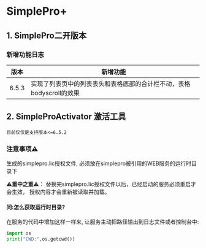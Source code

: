 # SimplePro+

## 1. SimplePro二开版本

### 新增功能日志

| 版本    | 新增功能                                    |
|-------|-----------------------------------------|
| 6.5.3 | 实现了列表页中的列表表头和表格底部的合计栏不动，表格bodyscroll的效果 |

## 2. SimpleProActivator 激活工具

`目前仅仅是支持版本<=6.5.2`

### 注意事项⚠️

生成的simplepro.lic授权文件, 必须放在simplepro被引用的WEB服务的运行时目录下

**⚠️重中之重⚠️**： 替换完simplepro.lic授权文件以后，已经启动的服务必须重启才会生效， 授权内容才会重新被读取并加载。

#### 问:怎么获取运行时目录?

在服务的代码中增加这样一样来, 让服务主动把路径输出到日志文件或者控制台中:

```python
import os
print("CWD:",os.getcwd())
```
